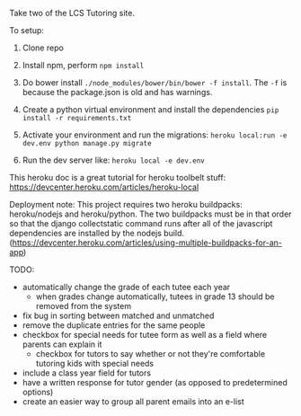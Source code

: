 Take two of the LCS Tutoring site.

To setup:

1. Clone repo

2. Install npm, perform `npm install`

3. Do bower install `./node_modules/bower/bin/bower -f install`. The `-f` is because the package.json is old and has warnings.

4. Create a python virtual environment and install the dependencies `pip install -r requirements.txt`

5. Activate your environment and run the migrations: `heroku local:run -e dev.env python manage.py migrate`

6. Run the dev server like: `heroku local -e dev.env`

This heroku doc is a great tutorial for heroku toolbelt stuff: https://devcenter.heroku.com/articles/heroku-local

Deployment note: This project requires two heroku buildpacks: heroku/nodejs and heroku/python.
The two buildpacks must be in that order so that the django collectstatic command runs after
all of the javascript dependencies are installed by the nodejs build.
(https://devcenter.heroku.com/articles/using-multiple-buildpacks-for-an-app)

TODO:
- automatically change the grade of each tutee each year
	- when grades change automatically, tutees in grade 13 should be removed
	  from the system
- fix bug in sorting between matched and unmatched
- remove the duplicate entries for the same people
- checkbox for special needs for tutee form as well as a field where parents
  can explain it
  	- checkbox for tutors to say whether or not they're comfortable tutoring
  	  kids with special needs
- include a class year field for tutors
- have a written response for tutor gender (as opposed to predetermined 
  options)
- create an easier way to group all parent emails into an e-list